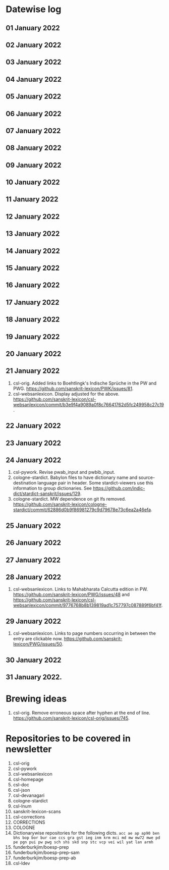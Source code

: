 # Datewise log

## 01 January 2022

## 02 January 2022

## 03 January 2022


## 04 January 2022


## 05 January 2022


## 06 January 2022


## 07 January 2022

## 08 January 2022


## 09 January 2022


## 10 January 2022


## 11 January 2022


## 12 January 2022

## 13 January 2022


## 14 January 2022


## 15 January 2022


## 16 January 2022

## 17 January 2022


## 18 January 2022


## 19 January 2022


## 20 January 2022


## 21 January 2022

1. csl-orig. Added links to Boehtlingk's Indische Sprüche in the PW and PWG. https://github.com/sanskrit-lexicon/PWK/issues/81.
2. csl-websanlexicon. Display adjusted for the above. https://github.com/sanskrit-lexicon/csl-websanlexicon/commit/b3e9f4a9089a0f8c76641762d5fc249958c27c19.

## 22 January 2022

## 23 January 2022


## 24 January 2022

1. csl-pywork. Revise pwab_input and pwbib_input. 
2. cologne-stardict. Babylon files to have dictionary name and source-destination language pair in header. Some stardict-viewers use this information to group dictionaries. See https://github.com/indic-dict/stardict-sanskrit/issues/129.
3. cologne-stardict. MW dependence on git lfs removed. https://github.com/sanskrit-lexicon/cologne-stardict/commit/62886d0b9f86981279c9d79678e73c6ea2a46efa.

## 25 January 2022


## 26 January 2022


## 27 January 2022


## 28 January 2022

1. csl-websanlexicon. Links to Mahabharata Calcutta edition in PW. https://github.com/sanskrit-lexicon/PWG/issues/48 and https://github.com/sanskrit-lexicon/csl-websanlexicon/commit/9776768b8b139819ad1c757797c087889f6bf41f. 

## 29 January 2022

1. csl-websanlexicon. Links to page numbers occurring in between the entry are clickable now. https://github.com/sanskrit-lexicon/PWG/issues/50.

## 30 January 2022


## 31 January 2022.


# Brewing ideas

1. csl-orig. Remove erroneous space after hyphen at the end of line. https://github.com/sanskrit-lexicon/csl-orig/issues/745.

# Repositories to be covered in newsletter

1. csl-orig
2. csl-pywork
3. csl-websanlexicon
4. csl-homepage
5. csl-doc
6. csl-json
7. csl-devanagari
8. cologne-stardict
9. csl-lnum
10. sanskrit-lexicon-scans
11. csl-corrections
12. CORRECTIONS
13. COLOGNE
14. Dictionarywise repositories for the following dicts. 
`acc ae ap ap90 ben bhs bop bor bur cae ccs gra gst ieg inm krm mci md mw mw72 mwe pd pe pgn pui pw pwg sch shs skd snp stc vcp vei wil yat lan armh`
15. funderburkjim/boesp-prep
16. funderburkjim/boesp-prep-sam
17. funderburkjim/boesp-prep-ab
18. csl-ldev
